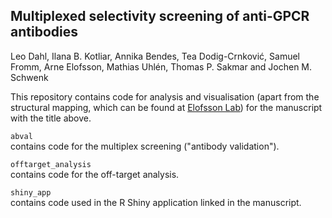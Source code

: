 ## Multiplexed selectivity screening of anti-GPCR antibodies

Leo Dahl, Ilana B. Kotliar, Annika Bendes, Tea Dodig-Crnković, Samuel Fromm, Arne Elofsson, Mathias Uhlén, Thomas P. Sakmar and Jochen M. Schwenk

This repository contains code for analysis and visualisation (apart from the structural mapping, which can be found at [Elofsson Lab](https://github.com/ElofssonLab)) for the manuscript with the title above. 

`abval`  
contains code for the multiplex screening ("antibody validation").

`offtarget_analysis`  
contains code for the off-target analysis. 

`shiny_app`  
contains code used in the R Shiny application linked in the manuscript.